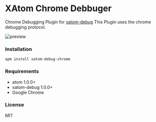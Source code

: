 # XAtom Chrome Debbuger

Chrome Debugging Plugin for [xatom-debug](https://github.com/willyelm/xatom-debug)
This Plugin uses the chrome debugging protocol.

![preview](https://raw.githubusercontent.com/xatom-debug/xatom-debug/master/assets/preview.png)

### Installation

```
apm install xatom-debug-chrome
```

### Requirements
- atom 1.0.0+
- xatom-debug 1.0.0+
- Google Chrome

### License

MIT

